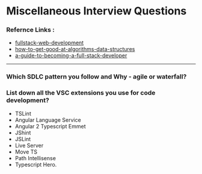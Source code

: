 # Miscellaneous Interview Questions

### Refernce Links :
- [fullstack-web-development](https://coderbyte.com/course/fullstack-web-development/)
- [how-to-get-good-at-algorithms-data-structures](https://medium.com/coderbyte/how-to-get-good-at-algorithms-data-structures-d33d5163353f)
- [a-guide-to-becoming-a-full-stack-developer](https://medium.com/coderbyte/a-guide-to-becoming-a-full-stack-developer-in-2017-5c3c08a1600c)

---
### Which SDLC pattern you follow and Why - agile or waterfall?


### List down all the VSC extensions you use for code development?
- TSLint
- Angular Language Service
- Angular 2 Typescript Emmet
- JShint
- JSLint
- Live Server
- Move TS
- Path Intellisense
- Typescript Hero.


